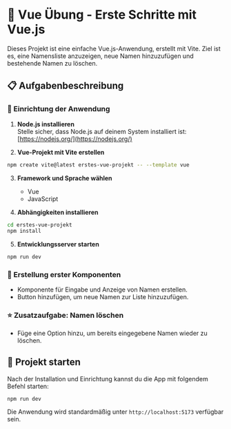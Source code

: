 # 📘 Vue Übung - Erste Schritte mit Vue.js

Dieses Projekt ist eine einfache Vue.js-Anwendung, erstellt mit Vite. Ziel ist es, eine Namensliste anzuzeigen, neue Namen hinzuzufügen und bestehende Namen zu löschen.

## 📋 Aufgabenbeschreibung

### 🔧 Einrichtung der Anwendung

1. **Node.js installieren**  
   Stelle sicher, dass Node.js auf deinem System installiert ist: [https://nodejs.org/](https://nodejs.org/)

2. **Vue-Projekt mit Vite erstellen**

```bash
npm create vite@latest erstes-vue-projekt -- --template vue
```

3. **Framework und Sprache wählen**  
   - Vue  
   - JavaScript

4. **Abhängigkeiten installieren**

```bash
cd erstes-vue-projekt
npm install
```

5. **Entwicklungsserver starten**

```bash
npm run dev
```

### 🧩 Erstellung erster Komponenten

- Komponente für Eingabe und Anzeige von Namen erstellen.
- Button hinzufügen, um neue Namen zur Liste hinzuzufügen.

### ⭐️ Zusatzaufgabe: Namen löschen

- Füge eine Option hinzu, um bereits eingegebene Namen wieder zu löschen.

## 🚀 Projekt starten

Nach der Installation und Einrichtung kannst du die App mit folgendem Befehl starten:

```bash
npm run dev
```

Die Anwendung wird standardmäßig unter `http://localhost:5173` verfügbar sein.
